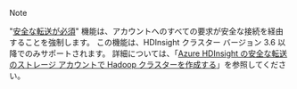 > [!NOTE]
> "[安全な転送が必須](../articles/storage/common/storage-require-secure-transfer.md)" 機能は、アカウントへのすべての要求が安全な接続を経由することを強制します。 この機能は、HDInsight クラスター バージョン 3.6 以降でのみサポートされます。 詳細については、「[Azure HDInsight の安全な転送のストレージ アカウントで Hadoop クラスターを作成する](../articles/hdinsight/hdinsight-hadoop-create-linux-clusters-with-secure-transfer-storage.md)」を参照してください。